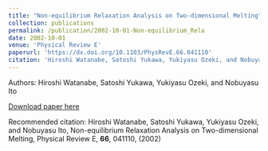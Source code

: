 ```yaml
---
title: "Non-equilibrium Relaxation Analysis on Two-dimensional Melting"
collection: publications
permalink: /publication/2002-10-01-Non-equilibrium_Rela
date: 2002-10-01
venue: 'Physical Review E'
paperurl: 'https://dx.doi.org/10.1103/PhysRevE.66.041110'
citation: 'Hiroshi Watanabe, Satoshi Yukawa, Yukiyasu Ozeki, and Nobuyasu Ito, Non-equilibrium Relaxation Analysis on Two-dimensional Melting, Physical Review E, <b>66</b>, 041110, (2002)'
---
```


Authors: Hiroshi Watanabe, Satoshi Yukawa, Yukiyasu Ozeki, and Nobuyasu Ito


<a href='https://dx.doi.org/10.1103/PhysRevE.66.041110'>Download paper here</a>

Recommended citation: Hiroshi Watanabe, Satoshi Yukawa, Yukiyasu Ozeki, and Nobuyasu Ito, Non-equilibrium Relaxation Analysis on Two-dimensional Melting, Physical Review E, <b>66</b>, 041110, (2002)